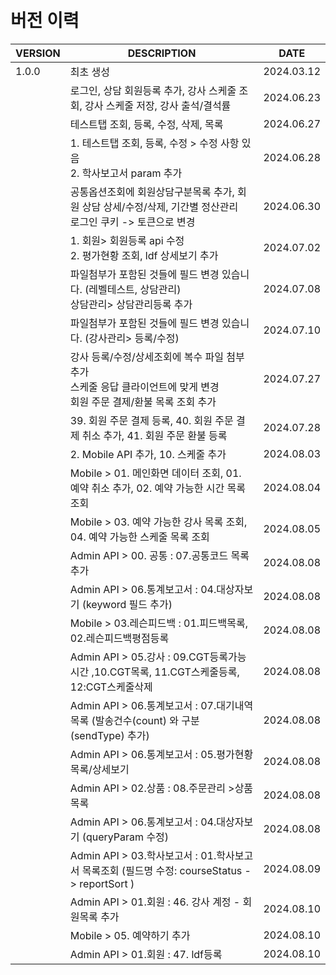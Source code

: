 <br/>
<br/>

# 버전 이력

| VERSION | DESCRIPTION                                                                 | DATE       |
|---------|-----------------------------------------------------------------------------|------------|
| 1.0.0   | 최초 생성                                                                       | 2024.03.12 |
|         | 로그인, 상담 회원등록 추가, 강사 스케줄 조회, 강사 스케줄 저장, 강사 출석/결석률                            | 2024.06.23 |
|         | 테스트탭 조회, 등록, 수정, 삭제, 목록                                                     | 2024.06.27 |
|         | 1. 테스트탭 조회, 등록, 수정 > 수정 사항 있음<br/> 2. 학사보고서 param 추가                        | 2024.06.28 |
|         | 공통옵션조회에 회원상담구분목록 추가, 회원 상담 상세/수정/삭제, 기간별 정산관리<br/>로그인 쿠키 -> 토큰으로 변경         | 2024.06.30 |
|         | 1. 회원> 회원등록 api 수정 <br/> 2. 평가현황 조회, ldf 상세보기 추가                            | 2024.07.02 |
|         | 파일첨부가 포함된 것들에 필드 변경 있습니다. (레벨테스트, 상담관리)<br/> 상담관리> 상담관리등록 추가<br/>           | 2024.07.08 |
|         | 파일첨부가 포함된 것들에 필드 변경 있습니다. (강사관리> 등록/수정)                                     | 2024.07.10 |
|         | 강사 등록/수정/상세조회에 복수 파일 첨부 추가<br/>스케줄 응답 클라이언트에 맞게 변경<br/>회원 주문 결제/환불 목록 조회 추가 | 2024.07.27 |
|         | 39. 회원 주문 결제 등록, 40. 회원 주문 결제 취소 추가, 41. 회원 주문 환불 등록                        | 2024.07.28 |
|         | 2. Mobile API 추가, 10. 스케줄 추가                                                | 2024.08.03 |
|         | Mobile > 01. 메인화면 데이터 조회, 01. 예약 취소 추가, 02. 예약 가능한 시간 목록 조회                 | 2024.08.04 |
|         | Mobile > 03. 예약 가능한 강사 목록 조회, 04. 예약 가능한 스케줄 목록 조회                          | 2024.08.05 |
|         | Admin API > 00. 공통 : 07.공통코드 목록 추가 <br/>                                    | 2024.08.08 |
|         | Admin API > 06.통계보고서 : 04.대상자보기 (keyword 필드 추가)<br/>                        | 2024.08.08 |
|         | Mobile > 03.레슨피드백 : 01.피드백목록, 02.레슨피드백평점등록  <br/>                           | 2024.08.08 |
|         | Admin API > 05.강사 : 09.CGT등록가능시간 ,10.CGT목록, 11.CGT스케줄등록, 12:CGT스케줄삭제<br/>   | 2024.08.08 |
|         | Admin API > 06.통계보고서 : 07.대기내역목록 (발송건수(count) 와 구분(sendType) 추가) <br/>      | 2024.08.08 |
|         | Admin API > 06.통계보고서 : 05.평가현황목록/상세보기   <br/>                               | 2024.08.08 |
|         | Admin API > 02.상품 : 08.주문관리 >상품목록                                           | 2024.08.08 |
|         | Admin API > 06.통계보고서 : 04.대상자보기 (queryParam 수정)                             | 2024.08.08 |
|         | Admin API > 03.학사보고서 : 01.학사보고서 목록조회 (필드명 수정: courseStatus -> reportSort )  | 2024.08.09 |
|         | Admin API > 01.회원 : 46. 강사 계정 - 회원목록 추가                                     | 2024.08.10 |
|         | Mobile > 05. 예약하기 추가                                                        | 2024.08.10 |
|         | Admin API > 01.회원 : 47. ldf등록                                               | 2024.08.10 |
            
            
<br/>
<br/>